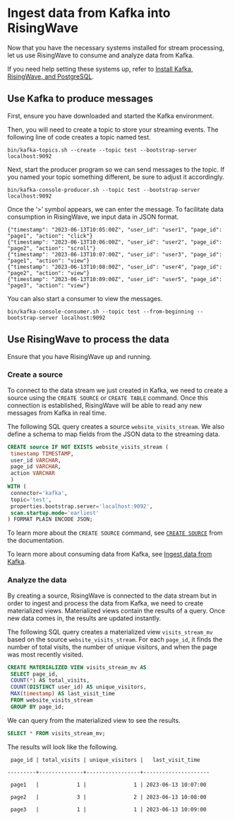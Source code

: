 # Ingest data from Kafka into RisingWave

Now that you have the necessary systems installed for stream processing, let us use RisingWave to consume and analyze data from Kafka. 

If you need help setting these systems up, refer to [Install Kafka, RisingWave, and PostgreSQL](/get-started/install-kafka-rw-pg.md).

## Use Kafka to produce messages

First, ensure you have downloaded and started the Kafka environment. 

Then, you will need to create a topic to store your streaming events. The following line of code creates a topic named test. 

```terminal
bin/kafka-topics.sh --create --topic test --bootstrap-server localhost:9092
```

Next, start the producer program so we can send messages to the topic. If you named your topic something different, be sure to adjust it accordingly. 

```terminal
bin/kafka-console-producer.sh --topic test --bootstrap-server localhost:9092
```

Once the ‘>’ symbol appears, we can enter the message. To facilitate data consumption in RisingWave, we input data in JSON format.

```terminal
{"timestamp": "2023-06-13T10:05:00Z", "user_id": "user1", "page_id": "page1", "action": "click"}
{"timestamp": "2023-06-13T10:06:00Z", "user_id": "user2", "page_id": "page2", "action": "scroll"}
{"timestamp": "2023-06-13T10:07:00Z", "user_id": "user3", "page_id": "page1", "action": "view"}
{"timestamp": "2023-06-13T10:08:00Z", "user_id": "user4", "page_id": "page2", "action": "view"}
{"timestamp": "2023-06-13T10:09:00Z", "user_id": "user5", "page_id": "page3", "action": "view"}
```

You can also start a consumer to view the messages.

```terminal
bin/kafka-console-consumer.sh --topic test --from-beginning --bootstrap-server localhost:9092
```

## Use RisingWave to process the data

Ensure that you have RisingWave up and running.

### Create a source

To connect to the data stream we just created in Kafka, we need to create a source using the `CREATE SOURCE` or `CREATE TABLE` command. Once this connection is established, RisingWave will be able to read any new messages from Kafka in real time. 

The following SQL query creates a source `website_visits_stream`. We also define a schema to map fields from the JSON data to the streaming data. 

```sql
CREATE source IF NOT EXISTS website_visits_stream (
 timestamp TIMESTAMP,
 user_id VARCHAR,
 page_id VARCHAR,
 action VARCHAR
 )
WITH (
 connector='kafka',
 topic='test',
 properties.bootstrap.server='localhost:9092',
 scan.startup.mode='earliest'
) FORMAT PLAIN ENCODE JSON;
```

To learn more about the `CREATE SOURCE` command, see [`CREATE SOURCE`](https://docs.risingwave.com/docs/current/sql-create-source/) from the documentation.

To learn more about consuming data from Kafka, see [Ingest data from Kafka](https://docs.risingwave.com/docs/current/ingest-from-kafka/).

### Analyze the data

By creating a source, RisingWave is connected to the data stream but in order to ingest and process the data from Kafka, we need to create materialized views. Materialized views contain the results of a query. Once new data comes in, the results are updated instantly.

The following SQL query creates a materialized view `visits_stream_mv` based on the source `website_visits_stream`. For each `page_id`, it finds the number of total visits, the number of unique visitors, and when the page was most recently visited.

```sql
CREATE MATERIALIZED VIEW visits_stream_mv AS
 SELECT page_id,
 COUNT(*) AS total_visits,
 COUNT(DISTINCT user_id) AS unique_visitors,
 MAX(timestamp) AS last_visit_time
 FROM website_visits_stream
 GROUP BY page_id;
```

We can query from the materialized view to see the results.

```sql
SELECT * FROM visits_stream_mv;
```

The results will look like the following.

```terminal
 page_id | total_visits | unique_visitors |   last_visit_time

---------+--------------+-----------------+---------------------

 page1   |            1 |               1 | 2023-06-13 10:07:00

 page2   |            3 |               2 | 2023-06-13 10:08:00

 page3   |            1 |               1 | 2023-06-13 10:09:00
```

